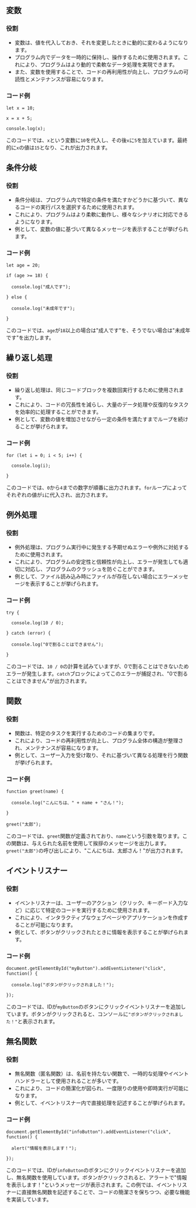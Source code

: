 ## 変数

### 役割

- 変数は、値を代入しておき、それを変更したときに動的に変わるようになります。
- プログラム内でデータを一時的に保持し、操作するために使用されます。これにより、プログラムはより動的で柔軟なデータ処理を実現できます。
- また、変数を使用することで、コードの再利用性が向上し、プログラムの可読性とメンテナンスが容易になります。

### コード例

```javascript{.numberLines caption="example01.js"}
let x = 10;

x = x + 5;

console.log(x);
```

このコードでは、`x`という変数に`10`を代入し、その後`x`に`5`を加えています。最終的に`x`の値は`15`となり、これが出力されます。

## 条件分岐

### 役割

- 条件分岐は、プログラム内で特定の条件を満たすかどうかに基づいて、異なるコードの実行パスを選択するために使用されます。
- これにより、プログラムはより柔軟に動作し、様々なシナリオに対応できるようになります。
- 例として、変数の値に基づいて異なるメッセージを表示することが挙げられます。

### コード例

```javascript{.numberLines caption="example02.js"}
let age = 20;

if (age >= 18) {

  console.log("成人です");

} else {

  console.log("未成年です");

}
```

このコードでは、`age`が`18`以上の場合は"成人です"を、そうでない場合は"未成年です"を出力します。

## 繰り返し処理

### 役割

- 繰り返し処理は、同じコードブロックを複数回実行するために使用されます。
- これにより、コードの冗長性を減らし、大量のデータ処理や反復的なタスクを効率的に処理することができます。
- 例として、変数の値を増加させながら一定の条件を満たすまでループを続けることが挙げられます。

### コード例

```javascript{.numberLines caption="example03.js"}
for (let i = 0; i < 5; i++) {

  console.log(i);

}
```

このコードでは、`0`から`4`までの数字が順番に出力されます。`for`ループによってそれぞれの値が`i`に代入され、出力されます。

## 例外処理

### 役割

- 例外処理は、プログラム実行中に発生する予期せぬエラーや例外に対処するために使用されます。
- これにより、プログラムの安定性と信頼性が向上し、エラーが発生しても適切に対応し、プログラムのクラッシュを防ぐことができます。
- 例として、ファイル読み込み時にファイルが存在しない場合にエラーメッセージを表示することが挙げられます。

### コード例

```javascript{.numberLines caption="example04.js"}
try {

  console.log(10 / 0);

} catch (error) {

  console.log("0で割ることはできません");

}
```

このコードでは、`10 / 0`の計算を試みていますが、0で割ることはできないためエラーが発生します。`catch`ブロックによってこのエラーが捕捉され、"0で割ることはできません"が出力されます。

## 関数

### 役割

- 関数は、特定のタスクを実行するためのコードの集まりです。
- これにより、コードの再利用性が向上し、プログラム全体の構造が整理され、メンテナンスが容易になります。
- 例として、ユーザー入力を受け取り、それに基づいて異なる処理を行う関数が挙げられます。

### コード例

```javascript{.numberLines caption="example05.js"}
function greet(name) {

  console.log("こんにちは、" + name + "さん！");

}

greet("太郎");
```

このコードでは、`greet`関数が定義されており、`name`という引数を取ります。この関数は、与えられた名前を使用して挨拶のメッセージを出力します。`greet("太郎")`の呼び出しにより、"こんにちは、太郎さん！"が出力されます。

## イベントリスナー

### 役割

- イベントリスナーは、ユーザーのアクション（クリック、キーボード入力など）に応じて特定のコードを実行するために使用されます。
- これにより、インタラクティブなウェブページやアプリケーションを作成することが可能になります。
- 例として、ボタンがクリックされたときに情報を表示することが挙げられます。

### コード例

```javascript{.numberLines caption="example06.js"}
document.getElementById("myButton").addEventListener("click", function() {

  console.log("ボタンがクリックされました！");

});
```

このコードでは、IDが`myButton`のボタンにクリックイベントリスナーを追加しています。ボタンがクリックされると、コンソールに`"ボタンがクリックされました！"`と表示されます。

## 無名関数

### 役割

- 無名関数（匿名関数）は、名前を持たない関数で、一時的な処理やイベントハンドラーとして使用されることが多いです。
- これにより、コードの簡潔化が図られ、一度限りの使用や即時実行が可能になります。
- 例として、イベントリスナー内で直接処理を記述することが挙げられます。

### コード例

```javascript{.numberLines caption="example07.js"}
document.getElementById("infoButton").addEventListener("click", function() {

  alert("情報を表示します！");

});
```

このコードでは、IDが`infoButton`のボタンにクリックイベントリスナーを追加し、無名関数を使用しています。ボタンがクリックされると、アラートで"情報を表示します！"というメッセージが表示されます。この例では、イベントリスナーに直接無名関数を記述することで、コードの簡潔さを保ちつつ、必要な機能を実装しています。